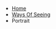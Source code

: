 <html>
 <head>
  <link rel="stylesheet" href="style.css">
  </head>

 <div class="container">
        <div class="menu">
            <ul>
             <li class="active"><a href="https://rjc552.github.io"> Home</a></li>
                <li class="active"><a href="https://rjc552.github.io/waysofseeing.html">Ways Of Seeing</a></li>
                <li class="active"> Portrait</li>
            </ul>
        </div>
    </div>
 
 
</body>

</html>
